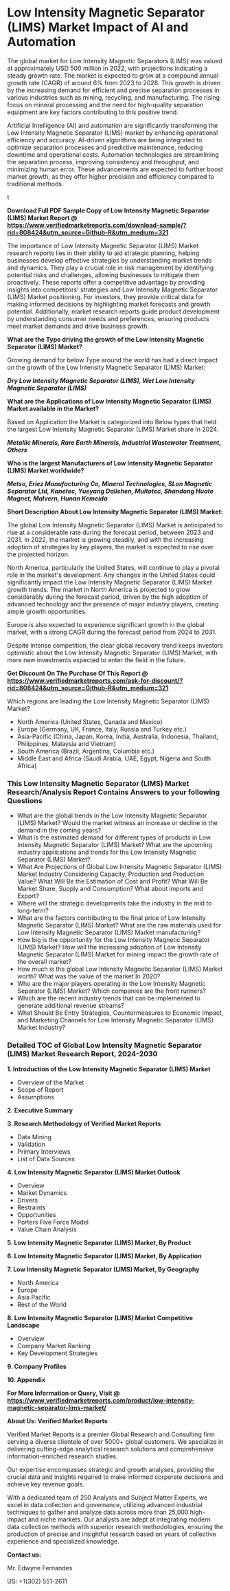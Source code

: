 <meta name="title" content="Global  Low Intensity Magnetic Separator (LIMS) Market Impact of AI and Automation"><meta name="description" content="  The global market for Low Intensity Magnetic Separators (LIMS) was valued at approximately USD 500 million in 2022, with projections indicating a steady growth rate."><meta name="title" content=" Low Intensity Magnetic Separator (LIMS) Market Size, Share, Scope, Trends, Growth, Opportunities, Analysis, Forecast"> <h1>Low Intensity Magnetic Separator (LIMS) Market Impact of AI and Automation</h1> <p>The global market for Low Intensity Magnetic Separators (LIMS) was valued at approximately USD 500 million in 2022, with projections indicating a steady growth rate. The market is expected to grow at a compound annual growth rate (CAGR) of around 6% from 2023 to 2028. This growth is driven by the increasing demand for efficient and precise separation processes in various industries such as mining, recycling, and manufacturing. The rising focus on mineral processing and the need for high-quality separation equipment are key factors contributing to this positive trend.</p> <p>Artificial Intelligence (AI) and automation are significantly transforming the Low Intensity Magnetic Separator (LIMS) market by enhancing operational efficiency and accuracy. AI-driven algorithms are being integrated to optimize separation processes and predictive maintenance, reducing downtime and operational costs. Automation technologies are streamlining the separation process, improving consistency and throughput, and minimizing human error. These advancements are expected to further boost market growth, as they offer higher precision and efficiency compared to traditional methods.</p> t</p><p id="" class=""><strong>Download Full PDF Sample Copy of Low Intensity Magnetic Separator (LIMS) Market Report @ <a href="https://www.verifiedmarketreports.com/download-sample/?rid=808424&utm_source=Github-R&utm_medium=321" target="_blank">https://www.verifiedmarketreports.com/download-sample/?rid=808424&utm_source=Github-R&utm_medium=321</a></strong></p><p>The importance of&nbsp;Low Intensity Magnetic Separator (LIMS) Market research reports lies in their ability to aid strategic planning, helping businesses develop effective strategies by understanding market trends and dynamics. They play a crucial role in risk management by identifying potential risks and challenges, allowing businesses to mitigate them proactively. These reports offer a competitive advantage by providing insights into competitors' strategies and Low Intensity Magnetic Separator (LIMS) Market positioning. For investors, they provide critical data for making informed decisions by highlighting market forecasts and growth potential. Additionally, market research reports guide product development by understanding consumer needs and preferences, ensuring products meet market demands and drive business growth.</p><p><strong>What are the&nbsp;Type driving the growth of the Low Intensity Magnetic Separator (LIMS) Market?</strong></p><p id="" class="">Growing demand for below Type around the world has had a direct impact on the growth of the Low Intensity Magnetic Separator (LIMS) Market:</p><em><strong>Dry Low Intensity Magnetic Separator (LIMS), Wet Low Intensity Magnetic Separator (LIMS)</strong></em></p><strong>What are the&nbsp;Applications&nbsp;of Low Intensity Magnetic Separator (LIMS) Market available in the Market?</strong></p><p id="" class="">Based on Application the Market is categorized into Below types that held the largest Low Intensity Magnetic Separator (LIMS) Market share In 2024.</p><em><strong>Metallic Minerals, Rare Earth Minerals, Industrial Wastewater Treatment, Others</strong></em></p><strong>Who is the largest Manufacturers of Low Intensity Magnetic Separator (LIMS) Market worldwide?</strong></p><p><em><strong>Metso, Eriez Manufacturing Co, Mineral Technologies, SLon Magnetic Separator Ltd, Kanetec, Yueyang Dalishen, Multotec, Shandong Huate Magnet, Malvern, Hunan Kemeida</strong></em></p><p id="" class=""><strong>Short Description About Low Intensity Magnetic Separator (LIMS) Market:</strong></p><p>The global Low Intensity Magnetic Separator (LIMS) Market is anticipated to rise at a considerable rate during the forecast period, between 2023 and 2031. In 2022, the market is growing steadily, and with the increasing adoption of strategies by key players, the market is expected to rise over the projected horizon.</p><p>North America, particularly the United States, will continue to play a pivotal role in the market's development. Any changes in the United States could significantly impact the Low Intensity Magnetic Separator (LIMS) Market growth trends. The market in North America is projected to grow considerably during the forecast period, driven by the high adoption of advanced technology and the presence of major industry players, creating ample growth opportunities.</p><p>Europe is also expected to experience significant growth in the global market, with a strong CAGR during the forecast period from 2024 to 2031.</p><p>Despite intense competition, the clear global recovery trend keeps investors optimistic about the Low Intensity Magnetic Separator (LIMS) Market, with more new investments expected to enter the field in the future.</p><p id="" class=""><strong>Get Discount On The Purchase Of This Report @ <a href="https://www.verifiedmarketreports.com/ask-for-discount/?rid=808424&utm_source=Github-R&utm_medium=321" target="_blank">https://www.verifiedmarketreports.com/ask-for-discount/?rid=808424&utm_source=Github-R&utm_medium=321</a></strong></p>Which regions are leading the Low Intensity Magnetic Separator (LIMS) Market?</p><ul><li>North America (United States, Canada and Mexico)</li><li>Europe (Germany, UK, France, Italy, Russia and Turkey etc.)</li><li>Asia-Pacific (China, Japan, Korea, India, Australia, Indonesia, Thailand, Philippines, Malaysia and Vietnam)</li><li>South America (Brazil, Argentina, Columbia etc.)</li><li>Middle East and Africa (Saudi Arabia, UAE, Egypt, Nigeria and South Africa)</li></ul><h3 id="" class="">This Low Intensity Magnetic Separator (LIMS) Market Research/Analysis Report Contains Answers to your following Questions</h3><ul><li>What are the global trends in the Low Intensity Magnetic Separator (LIMS) Market? Would the market witness an increase or decline in the demand in the coming years?</li><li>What is the estimated demand for different types of products in Low Intensity Magnetic Separator (LIMS) Market? What are the upcoming industry applications and trends for the Low Intensity Magnetic Separator (LIMS) Market?</li><li>What Are Projections of Global Low Intensity Magnetic Separator (LIMS) Market Industry Considering Capacity, Production and Production Value? What Will Be the Estimation of Cost and Profit? What Will Be Market Share, Supply and Consumption? What about imports and Export?</li><li>Where will the strategic developments take the industry in the mid to long-term?</li><li>What are the factors contributing to the final price of Low Intensity Magnetic Separator (LIMS) Market? What are the raw materials used for Low Intensity Magnetic Separator (LIMS) Market manufacturing?</li><li>How big is the opportunity for the Low Intensity Magnetic Separator (LIMS) Market? How will the increasing adoption of Low Intensity Magnetic Separator (LIMS) Market for mining impact the growth rate of the overall market?</li><li>How much is the global Low Intensity Magnetic Separator (LIMS) Market worth? What was the value of the market In 2020?</li><li>Who are the major players operating in the Low Intensity Magnetic Separator (LIMS) Market? Which companies are the front runners?</li><li>Which are the recent industry trends that can be implemented to generate additional revenue streams?</li><li>What Should Be Entry Strategies, Countermeasures to Economic Impact, and Marketing Channels for Low Intensity Magnetic Separator (LIMS) Market Industry?</li></ul><h3 id="" class="">Detailed TOC of Global Low Intensity Magnetic Separator (LIMS) Market Research Report, 2024-2030</h3><p id="" class=""><strong>1. Introduction of the Low Intensity Magnetic Separator (LIMS) Market</strong></p><ul><li>Overview of the Market</li><li>Scope of Report</li><li>Assumptions</li></ul><p id="" class=""><strong>2. Executive Summary</strong></p><p id="" class=""><strong>3. Research Methodology of Verified Market Reports</strong></p><ul><li>Data Mining</li><li>Validation</li><li>Primary Interviews</li><li>List of Data Sources</li></ul><p id="" class=""><strong>4. Low Intensity Magnetic Separator (LIMS) Market Outlook</strong></p><ul><li>Overview</li><li>Market Dynamics</li><li>Drivers</li><li>Restraints</li><li>Opportunities</li><li>Porters Five Force Model</li><li>Value Chain Analysis</li></ul><p id="" class=""><strong>5. Low Intensity Magnetic Separator (LIMS) Market, By Product</strong></p><p id="" class=""><strong>6. Low Intensity Magnetic Separator (LIMS) Market, By Application</strong></p><p id="" class=""><strong>7. Low Intensity Magnetic Separator (LIMS) Market, By Geography</strong></p><ul><li>North America</li><li>Europe</li><li>Asia Pacific</li><li>Rest of the World</li></ul><p id="" class=""><strong>8. Low Intensity Magnetic Separator (LIMS) Market Competitive Landscape</strong></p><ul><li>Overview</li><li>Company Market Ranking</li><li>Key Development Strategies</li></ul><p id="" class=""><strong>9. Company Profiles</strong></p><p id="" class=""><strong>10. Appendix</strong></p><p id="" class=""><strong>For More Information or Query, Visit @ <a href="https://www.verifiedmarketreports.com/product/low-intensity-magnetic-separator-lims-market/" target="_blank">https://www.verifiedmarketreports.com/product/low-intensity-magnetic-separator-lims-market/</a></strong></p><p id="" class=""><strong>About Us: Verified Market Reports</strong></p><p id="" class="">Verified Market Reports is a premier Global Research and Consulting firm serving a diverse clientele of over 5000+ global customers. We specialize in delivering cutting-edge analytical research solutions and comprehensive information-enriched research studies.</p><p id="" class="">Our expertise encompasses strategic and growth analyses, providing the crucial data and insights required to make informed corporate decisions and achieve key revenue goals.</p><p id="" class="">With a dedicated team of 250 Analysts and Subject Matter Experts, we excel in data collection and governance, utilizing advanced industrial techniques to gather and analyze data across more than 25,000 high-impact and niche markets. Our analysts are adept at integrating modern data collection methods with superior research methodologies, ensuring the production of precise and insightful research based on years of collective experience and specialized knowledge.</p><p id="" class=""><strong>Contact us:</strong></p><p id="" class="">Mr. Edwyne Fernandes</p><p id="" class="">US: +1(302) 551-2611</p>